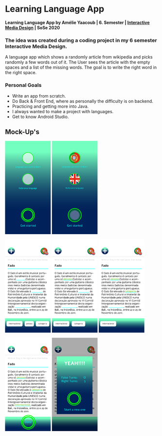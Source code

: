 # Learning Language App

**Learning Language App by Amélie Yaacoub | 6. Semester | [Interactive Media Design](https://imd.mediencampus.h-da.de/) | SoSe 2020**

### The idea was created during a coding project in my 6 semester Interactive Media Design.
A language app which shows a randomly article from wikipedia and picks randomly a few words out of it.
The User sees the article with the empty spaces and a list of the missing words.
The goal is to write the right word in the right space.

### Personal Goals

- Write an app from scratch.
- Do Back & Front End, where as personally the difficulty is on backend.
- Practicing and getting more into Java.
- I always wanted to make a project with languages.
- Get to know Android Studio.

## Mock-Up's

<img src="Mockup/Mockup_01.png" width="150" /> <img src="Mockup/Mockup_02.png" width="150" />

<img src="Mockup/Mockup_03.png" width="150" /> <img src="Mockup/Mockup_04.png" width="150" /> <img src="Mockup/Mockup_05.png" width="150" />

<img src="Mockup/Mockup_06.png" width="150" /> <img src="Mockup/Mockup_07.png" width="150" />
